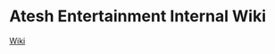 # Atesh Entertainment Internal Wiki

[Wiki](https://bitbucket.org/XtroTheArctic/ateshentertainmentwiki/wiki)